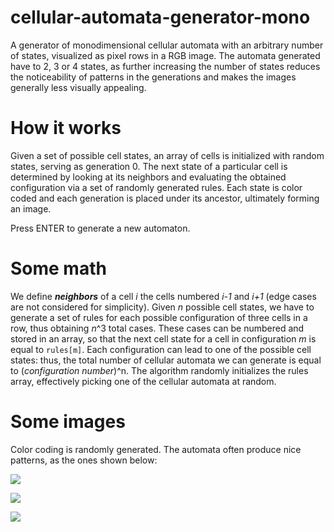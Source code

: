 # cellular-automata-generator-mono
A generator of monodimensional cellular automata with an arbitrary number of states, visualized as pixel rows in a RGB image.
The automata generated have to 2, 3 or 4 states, as further increasing the number of states reduces the noticeability of patterns in the generations and makes the images generally less visually appealing.

# How it works
Given a set of possible cell states, an array of cells is initialized with random states, serving as generation 0.
The next state of a particular cell is determined by looking at its neighbors and evaluating the obtained configuration via a set of randomly generated rules.
Each state is color coded and each generation is placed under its ancestor, ultimately forming an image.

Press ENTER to generate a new automaton.

# Some math
We define **_neighbors_** of a cell _i_ the cells numbered _i-1_ and _i+1_ (edge cases are not considered for simplicity). Given _n_ possible cell states, we have to generate a set of rules for each possible configuration of three cells in a row, thus obtaining _n_^3 total cases.
These cases can be numbered and stored in an array, so that the next cell state for a cell in configuration _m_ is equal to `rules[m]`.
Each configuration can lead to one of the possible cell states: thus, the total number of cellular automata we can generate is equal to (_configuration number_)^n.
The algorithm randomly initializes the rules array, effectively picking one of the cellular automata at random.

# Some images

Color coding is randomly generated. The automata often produce nice patterns, as the ones shown below:

![](images/cell1)

![](images/cell2)

![](images/cell3)
